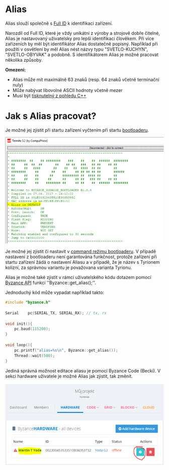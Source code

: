 # Alias

Alias slouží společně s [Full ID](full-id.md) k identifikaci zařízení.

Narozdíl od Full ID, které je vždy unikátní z výroby a strojově dobře čitelné, Alias je nastavovaný uživatelsky pro lepší identifikaci člověkem. Při více zařízeních by měl být identifikátor Alias dostatečně popisný. Například při použití v osvětlení by měl Alias nést názvy typu "SVETLO-KUCHYN", "SVETLO-OBYVAK" a podobně. S identifikátorem Alias je možné pracovat několika způsoby.

**Omezení:**

* Alias může mít maximálně 63 znaků \(resp. 64 znaků včetně terminační nuly\)
* Může nabývat libovolné ASCII hodnoty včetně mezer
* Musí být [tisknutelný z pohledu C++](http://www.cplusplus.com/reference/cctype/isprint/)

# Jak s Alias pracovat?

Je možné jej zjistit při startu zařízení vyčtením při startu [bootloaderu](/byzance_documentation/hardware_intro/features/bootloader.md).

![alias_bootloader](/images/alias_bootloader.png)

Je možné jej zjistit či nastavit v [command režimu bootloaderu](/byzance_documentation/hardware_intro/features/bootloader/command-rezim.md). V případě nastavení z bootloaderu není garantována funkčnost, protože zařízení při startu zařízení žádá o nastavení Aliasu a v případě, že je název s Tyrionem kolizní, za správnou variantu je považovana varianta Tyrionu.

Alias je možné také zjistit v rámci uživatelského kódu dotazem pomocí [Byzance API](/byzance_documentation/hardware_intro/API/byzance-api.md) funkcí ''Byzance::get\_alias\(\);''.

Jednoduchý kód může vypadat například takto:

```cpp
#include "byzance.h"

Serial    pc(SERIAL_TX, SERIAL_RX); // tx, rx

void init(){
    pc.baud(115200);
}

void loop(){
    pc.printf("alias=%s\n", Byzance::get_alias());
    Thread::wait(500);
}
```

Jediná správná možnost editace aliasu je pomocí Byzance Code \(Becki\). V sekci hardware uživatele je možné Alias jak zjistit, tak změnit.

![alias_edit](/images/alias_edit.png)

